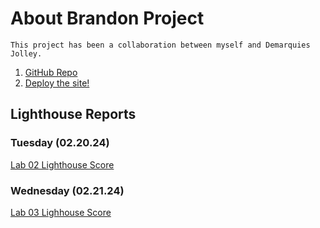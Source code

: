 # About Brandon Project
`This project has been a collaboration between myself and Demarquies Jolley.`

1. [GitHub Repo](https://github.com/BrandonFromKansas/about-brandon)
2. [Deploy the site!](https://brandonfromkansas.github.io/about-brandon/index)


## Lighthouse Reports

### Tuesday (02.20.24)
[Lab 02 Lighthouse Score](./img/Lab%2002%20Lighthouse%20Accessibility%20Score.png)

### Wednesday (02.21.24)
[Lab 03 Lighhouse Score](./img/Lab%2003%20Lighthouse%20Score.png)
